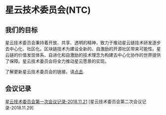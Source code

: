 # 星云技术委员会(NTC)

## 我们的目标

星云技术委员会秉持着开放、共享、透明的精神，致力于推动星云链技术研发逐步去中心化、社区化。区块链技术为建设全新的、自激励的开源社区带来可能性。星云链的价值发现体系、自进化和自激励的技术理念为构建去中心化协作的世界提供了保障。星云技术委员会将全力推动星云愿景的实现。

了解更新星云技术委员会的链接，请[点击](https://nebulas.io/cn/team.html).

## 会议记录

[星云技术委员会第一次会议记录-2018.11.21](meeting-mins/meeting-mins-1.html) 
[星云技术委员会第二次会议记录-2018.11.29]
